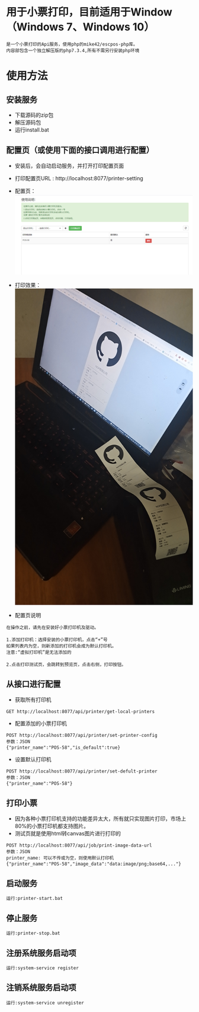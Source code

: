 # 用于小票打印，目前适用于Window（Windows 7、Windows 10）
    是一个小票打印的Api服务，使用php的mike42/escpos-php库。
    内容部包含一个独立解压版的php7.3.4,所有不需另行安装php环境

# 使用方法

## 安装服务
- 下载源码的zip包
- 解压源码包
- 运行install.bat

## 配置页（或使用下面的接口调用进行配置）
- 安装后，会自动启动服务，并打开打印配置页面
- 打印配置页URL : http://localhost:8077/printer-setting
- 配置页：
![alt](./printer-setting.png)
- 打印效果：
![alt](./printer-test.jpg)

- 配置页说明
```
在操作之前，请先在安装好小票打印机及驱动。

1.添加打印机：选择安装的小票打印机，点击“+”号
如果列表内为空，则新添加的打印机会成为默认打印机。
注意:“虚拟打印机”是无法添加的

2.点击打印测试页，会跳转到预览页，点击右侧，打印按钮。
```

## 从接口进行配置
- 获取所有打印机
```
GET http://localhost:8077/api/printer/get-local-printers
```


- 配置添加的小票打印机
```$xslt
POST http://localhost:8077/api/printer/set-printer-config
参数：JSON
{"printer_name":"POS-58","is_default":true}
```

- 设置默认打印机
```$xslt
POST http://localhost:8077/api/printer/set-defult-printer
参数：JSON
{"printer_name":"POS-58"}
```

## 打印小票

- 因为各种小票打印机支持的功能差异太大，所有就只实现图片打印，市场上80%的小票打印机都支持图片。
- 测试页就是使用html转canvas图片进行打印的

```
POST http://localhost:8077/api/job/print-image-data-url
参数：JSON
printer_name: 可以不传或为空，则使用默认打印机
{"printer_name":"POS-58","image_data":"data:image/png;base64,..."}
```


## 启动服务
    运行:printer-start.bat

## 停止服务
    运行:printer-stop.bat

## 注册系统服务启动项
    运行:system-service register
    
## 注销系统服务启动项
    运行:system-service unregister


